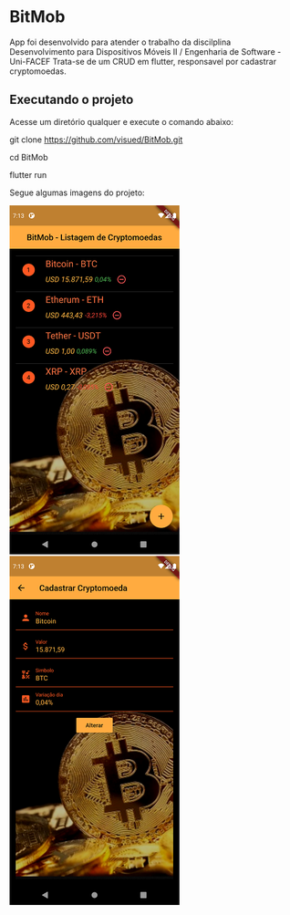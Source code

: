# BitMob

App foi desenvolvido para atender o trabalho da discilplina Desenvolvimento para Dispositivos Móveis II / Engenharia de Software -  Uni-FACEF
Trata-se de um CRUD em flutter, responsavel por cadastrar cryptomoedas.

## Executando o projeto

Acesse um diretório qualquer e execute o comando abaixo:

git clone https://github.com/visued/BitMob.git

cd BitMob

flutter run

Segue algumas imagens do projeto:

![img](/screenshots/Screenshot_01.png?raw=true "Foto 1") ![img](/screenshots/Screenshot_02.png?raw=true "Foto 2")
